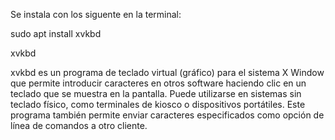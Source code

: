  



Se instala con los siguente en la terminal:

sudo apt install xvkbd

xvkbd

xvkbd es un programa de teclado virtual (gráfico) para el sistema X Window
que permite introducir caracteres en otros software haciendo clic en un teclado que se muestra en la pantalla. Puede utilizarse en sistemas sin teclado físico, como terminales de kiosco o dispositivos portátiles. Este programa también permite
enviar caracteres especificados como opción de línea de comandos a otro
cliente.
